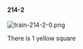 #### 214-2
![train-214-2-0.png](https://github.com/lil-lab/nlvr/raw/master/nlvr/train/images/20/train-214-2-0.png "train-214-2-0.png")

There is 1 yellow square